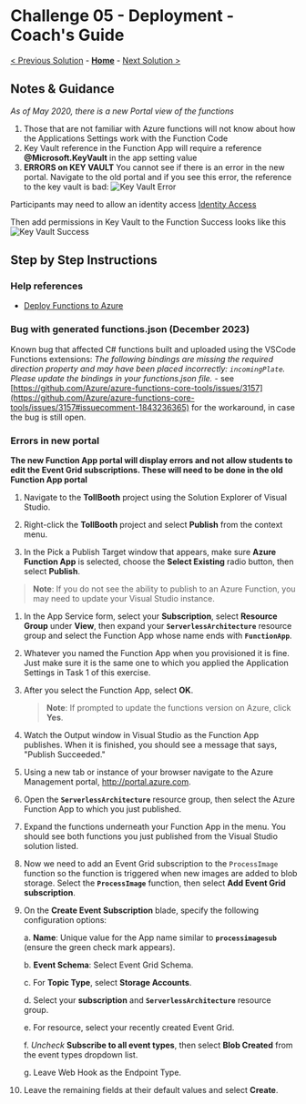 # Challenge 05 - Deployment - Coach's Guide 

[< Previous Solution](./Solution-04.md) - **[Home](./README.md)** - [Next Solution >](./Solution-06.md)

## Notes & Guidance

*As of May 2020, there is a new Portal view of the functions*
1) Those that are not familiar with Azure functions will not know about how the Applications Settings work with the Function Code
2) Key Vault reference in the Function App will require a reference __@Microsoft.KeyVault__ in the app setting value
3) __ERRORS on KEY VAULT__
You cannot see if there is an error in the new portal.  Navigate to the old portal and if you see this error, the reference to the key vault is bad: ![Key Vault Error](./images/keyvault-error.PNG)

Participants may need to allow an identity access [Identity Access](https://docs.microsoft.com/en-us/azure/app-service/overview-managed-identity?context=azure%2Factive-directory%2Fmanaged-identities-azure-resources%2Fcontext%2Fmsi-context&tabs=dotnet)

Then add permissions in Key Vault to the Function
Success looks like this ![Key Vault Success](./images/keyvault-success.PNG)


## Step by Step Instructions

### Help references

- [Deploy Functions to Azure](https://www.thebestcsharpprogrammerintheworld.com/2018/08/21/deploy-an-azure-function-created-from-visual-studio-2/)

### Bug with generated functions.json (December 2023)
Known bug that affected C# functions built and uploaded using the VSCode Functions extensions: _The following bindings are missing the required direction property and may have been placed incorrectly: `incomingPlate`. Please update the bindings in your functions.json file._ - see [https://github.com/Azure/azure-functions-core-tools/issues/3157](https://github.com/Azure/azure-functions-core-tools/issues/3157#issuecomment-1843236365) for the workaround, in case the bug is still open.

### **Errors in new portal**
**The new Function App portal will display errors and not allow students to edit the Event Grid subscriptions.  These will need to be done in the old Function App portal**

1.  Navigate to the **TollBooth** project using the Solution Explorer of Visual Studio.

2.  Right-click the **TollBooth** project and select **Publish** from the context menu.

3.  In the Pick a Publish Target window that appears, make sure **Azure Function App** is selected, choose the **Select Existing** radio button, then select **Publish**.

> **Note**: If you do not see the ability to publish to an Azure Function, you may need to update your Visual Studio instance.

1.  In the App Service form, select your **Subscription**, select **Resource Group** under **View**, then expand your **`ServerlessArchitecture`** resource group and select the Function App whose name ends with **`FunctionApp`**.

2.  Whatever you named the Function App when you provisioned it is fine. Just make sure it is the same one to which you applied the Application Settings in Task 1 of this exercise.

3.  After you select the Function App, select **OK**.

    > **Note**: If prompted to update the functions version on Azure, click **Yes**.

4.  Watch the Output window in Visual Studio as the Function App publishes. When it is finished, you should see a message that says, "Publish Succeeded."

5.  Using a new tab or instance of your browser navigate to the Azure Management portal, <http://portal.azure.com>.

6.  Open the **`ServerlessArchitecture`** resource group, then select the Azure Function App to which you just published.

7.  Expand the functions underneath your Function App in the menu. You should see both functions you just published from the Visual Studio solution listed.

8.  Now we need to add an Event Grid subscription to the `ProcessImage` function so the function is triggered when new images are added to blob storage. Select the **`ProcessImage`** function, then select **Add Event Grid subscription**.

9.  On the **Create Event Subscription** blade, specify the following configuration options:

    a. **Name**: Unique value for the App name similar to **`processimagesub`** (ensure the green check mark appears).

    b. **Event Schema**: Select Event Grid Schema.

    c. For **Topic Type**, select **Storage Accounts**.

    d. Select your **subscription** and **`ServerlessArchitecture`** resource group.

    e. For resource, select your recently created Event Grid.

    f. _Uncheck_ **Subscribe to all event types**, then select **Blob Created** from the event types dropdown list.

    g. Leave Web Hook as the Endpoint Type.

10. Leave the remaining fields at their default values and select **Create**.
